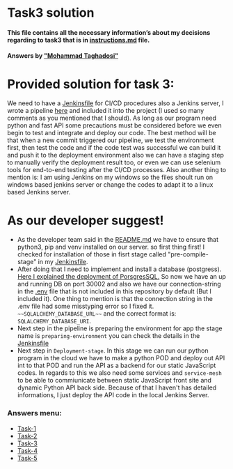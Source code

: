 # Task3 solution
#### This file contains all the necessary information’s about my decisions regarding to task3 that is in [instructions.md](instructions.md) file.
#### Answers by ["Mohammad Taghadosi"](https://linkedin.com/in/mtaghadosi)

# Provided solution for task 3:
 We need to have a [Jenkinsfile](/Jenkinsfile) for CI/CD procedures also a Jenkins server, I wrote a pipeline [here](/Jenkinsfile) and included it into the project (I used so many comments as you mentioned that I should). As long as our program need python and fast API some precautions must be considered before we even begin to test and integrate and deploy our code. The best method will be that when a new commit triggered our pipeline, we test the environment first, then test the code and if the code test was successful we can build it and push it to the deployment environment also we can have a staging step to manually verify the deployment result too, or even we can use selenium tools for end-to-end testing after the CI/CD processes. Also another thing to mention is: I am using Jenkins on my windows so the files shoult run on windows based jenkins server or change the codes to adapt it to a linux based Jenkins server.

# As our developer suggest!

 - As the developer team said in the [README.md](/python_service/README.md) we have to ensure that python3, pip and venv installed on our server. so first thing first! I checked for installation of those in fisrt stage called "pre-compile-stage" in my [Jenkinsfile](/Jenkinsfile).
 - After doing that I need to implement and install a database (postgress). [Here I explained the deployment of PorsgresSQL.](/solutions/task2.md) So now we have an up and running DB on port 30002 and also we have our connection-string in the [.env](/python_service/.env) file that is not included in this repository by default (But I included it). One thing to mention is that the connection string in the .env file had some misstyping error so I fixed it. `~~SQLALCHEMY_DATABASE_URL~~`  and the correct format is: `SQLALCHEMY_DATABASE_URI`.
 - Next step in the pipeline is preparing the environment for app the stage name is `preparing-environment` you can check the details in the [Jenkinsfile](/Jenkinsfile)
 - Next step in `Deployment-stage`. In this stage we can run our python program in the cloud we have to make a python POD and deploy out API int to that POD and run the API as a backend for our static JavaScript codes. In regards to this we also need some services and `service-mesh` to be able to commiunicate between static JavaScript front site and dynamic Python API back side. Because of that I haven't has detailed informations, I just deploy the API code in the local Jenkins Server.

 ### Answers menu:
- [Task-1](/solutions/task1.md)
- [Task-2](/solutions/task2.md)
- [Task-3](/solutions/task3.md)
- [Task-4](/solutions/task4.md)
- [Task-5](/solutions/task5.md)